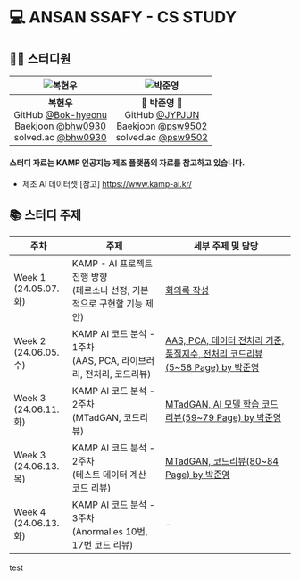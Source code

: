 # 💻 ANSAN SSAFY - CS STUDY

## 👨‍💻 스터디원

|    ![복현우](https://avatars.githubusercontent.com/u/127809940?v=4)    |    ![박준영](https://avatars.githubusercontent.com/u/156387559)    |
| :---: | :---: |
|    **복현우** <br/> GitHub [@Bok-hyeonu](https://github.com/bhw0930) <br/> Baekjoon [@bhw0930](https://www.acmicpc.net/user/bhw0930) <br/> solved.ac [@bhw0930](https://solved.ac/profile/bhw0930)    |    🐼 **박준영** 🐼 <br/> GitHub [@JYPJUN](https://gitshub.com/JYPJUN) <br/> Baekjoon [@psw9502](https://www.acmicpc.net/user/psw9502) <br/> solved.ac [@psw9502](https://solved.ac/profile/psw9502)    |

#### 스터디 자료는 KAMP 인공지능 제조 플랫폼의 자료를 참고하고 있습니다.
- 제조 AI 데이터셋
[참고] https://www.kamp-ai.kr/

## 📚 스터디 주제

| 주차 | 주제 | 세부 주제 및 담당 |
| --- | --- | --- |
| Week 1 <br/> (24.05.07. 화)    | KAMP - AI 프로젝트 진행 방향 <br/> (페르소나 선정, 기본적으로 구현할 기능 제안)    | [회의록 작성](https://github.com/KAMP-Battery-Analysis/Code_Study/blob/main/Week_1/the_minutes.md) |
| Week 2 <br/> (24.06.05. 수)    | KAMP AI 코드 분석 - 1주차 <br/> (AAS, PCA, 라이브러리, 전처리, 코드리뷰)    | [AAS, PCA, 데이터 전처리 기준, 품질지수, 전처리 코드리뷰(5~58 Page) by 박준영](https://github.com/KAMP-Battery-Analysis/Code_Study/blob/main/Week_2/240603_JYPJUN.ipynb) |
| Week 3 <br/> (24.06.11. 화)    | KAMP AI 코드 분석 - 2주차 <br/> (MTadGAN, 코드리뷰)    | [MTadGAN, AI 모델 학습 코드리뷰(59~79 Page) by 박준영](https://github.com/KAMP-Battery-Analysis/Code_Study/blob/main/Week_3/240611_JYPJUN.ipynb) |
| Week 3 <br/> (24.06.13. 목)    | KAMP AI 코드 분석 - 2주차 <br/> (테스트 데이터 계산 코드 리뷰)    | [MTadGAN, 코드리뷰(80~84 Page) by 박준영](https://github.com/KAMP-Battery-Analysis/Code_Study/blob/main/Week_3/240611_JYPJUN.ipynb) |
| Week 4 <br/> (24.06.13. 화)    | KAMP AI 코드 분석 - 3주차 <br/> (Anormalies 10번, 17번 코드 리뷰)    | - |


test